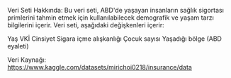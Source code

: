 Veri Seti Hakkında:
Bu veri seti, ABD'de yaşayan insanların sağlık sigortası primlerini tahmin etmek için kullanılabilecek demografik ve yaşam tarzı bilgilerini içerir. Veri seti, aşağıdaki değişkenleri içerir:

Yaş
VKİ
Cinsiyet
Sigara içme alışkanlığı
Çocuk sayısı
Yaşadığı bölge (ABD eyaleti)

Veri Kaynağı:
https://www.kaggle.com/datasets/mirichoi0218/insurance/data
